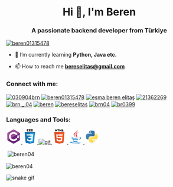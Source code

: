 
<h1 align="center">Hi 👋, I'm Beren</h1>
<h3 align="center">A passionate backend developer from Türkiye</h3>

<p align="left"> <a href="https://twitter.com/beren01315478" target="blank"><img src="https://img.shields.io/twitter/follow/beren01315478?logo=twitter&style=for-the-badge" alt="beren01315478" /></a> </p>

- 🌱 I’m currently learning **Python, Java etc.**

- 📫 How to reach me **bereselitas@gmail.com**

<h3 align="left">Connect with me:</h3>
<p align="left">
<a href="https://codepen.io/030904brn" target="blank"><img align="center" src="https://raw.githubusercontent.com/rahuldkjain/github-profile-readme-generator/master/src/images/icons/Social/codepen.svg" alt="030904brn" height="30" width="40" /></a>
<a href="https://twitter.com/beren01315478" target="blank"><img align="center" src="https://raw.githubusercontent.com/rahuldkjain/github-profile-readme-generator/master/src/images/icons/Social/twitter.svg" alt="beren01315478" height="30" width="40" /></a>
<a href="https://linkedin.com/in/esma beren elitaş" target="blank"><img align="center" src="https://raw.githubusercontent.com/rahuldkjain/github-profile-readme-generator/master/src/images/icons/Social/linked-in-alt.svg" alt="esma beren elitaş" height="30" width="40" /></a>
<a href="https://stackoverflow.com/users/21362269" target="blank"><img align="center" src="https://raw.githubusercontent.com/rahuldkjain/github-profile-readme-generator/master/src/images/icons/Social/stack-overflow.svg" alt="21362269" height="30" width="40" /></a>
<a href="https://instagram.com/brn._.04" target="blank"><img align="center" src="https://raw.githubusercontent.com/rahuldkjain/github-profile-readme-generator/master/src/images/icons/Social/instagram.svg" alt="brn._.04" height="30" width="40" /></a>
<a href="https://www.youtube.com/c/beren" target="blank"><img align="center" src="https://raw.githubusercontent.com/rahuldkjain/github-profile-readme-generator/master/src/images/icons/Social/youtube.svg" alt="beren" height="30" width="40" /></a>
<a href="https://www.hackerrank.com/bereselitas" target="blank"><img align="center" src="https://raw.githubusercontent.com/rahuldkjain/github-profile-readme-generator/master/src/images/icons/Social/hackerrank.svg" alt="bereselitas" height="30" width="40" /></a>
<a href="https://www.leetcode.com/brn04" target="blank"><img align="center" src="https://raw.githubusercontent.com/rahuldkjain/github-profile-readme-generator/master/src/images/icons/Social/leet-code.svg" alt="brn04" height="30" width="40" /></a>
<a href="https://discord.gg/br0399" target="blank"><img align="center" src="https://raw.githubusercontent.com/rahuldkjain/github-profile-readme-generator/master/src/images/icons/Social/discord.svg" alt="br0399" height="30" width="40" /></a>
</p>

<h3 align="left">Languages and Tools:</h3>
<p align="left"> <a href="https://www.w3schools.com/cs/" target="_blank" rel="noreferrer"> <img src="https://raw.githubusercontent.com/devicons/devicon/master/icons/csharp/csharp-original.svg" alt="csharp" width="40" height="40"/> </a> <a href="https://www.w3schools.com/css/" target="_blank" rel="noreferrer"> <img src="https://raw.githubusercontent.com/devicons/devicon/master/icons/css3/css3-original-wordmark.svg" alt="css3" width="40" height="40"/> </a> <a href="https://git-scm.com/" target="_blank" rel="noreferrer"> <img src="https://www.vectorlogo.zone/logos/git-scm/git-scm-icon.svg" alt="git" width="40" height="40"/> </a> <a href="https://www.w3.org/html/" target="_blank" rel="noreferrer"> <img src="https://raw.githubusercontent.com/devicons/devicon/master/icons/html5/html5-original-wordmark.svg" alt="html5" width="40" height="40"/> </a> <a href="https://www.java.com" target="_blank" rel="noreferrer"> <img src="https://raw.githubusercontent.com/devicons/devicon/master/icons/java/java-original.svg" alt="java" width="40" height="40"/> </a> <a href="https://www.python.org" target="_blank" rel="noreferrer"> <img src="https://raw.githubusercontent.com/devicons/devicon/master/icons/python/python-original.svg" alt="python" width="40" height="40"/> </a> </p>

<p>&nbsp;<img align="center" src="https://github-readme-stats.vercel.app/api?username=beren04&show_icons=true&title_color=efa3df&text_color=efa3df&locale=en" alt="beren04" /></p>

<p><img align="center" src="https://github-readme-streak-stats.herokuapp.com/?user=beren04&theme=dark" alt="beren04" /></p>


![snake gif](https://github.com/beren04/beren04/blob/output/github-contribution-grid-snake.gif)
